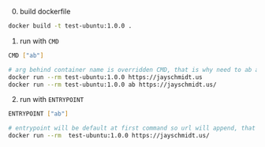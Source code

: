 0. build dockerfile

```sh
docker build -t test-ubuntu:1.0.0 .
```

1. run with `CMD`

```sh
CMD ["ab"]

# arg behind container name is overridden CMD, that is why need to ab again then url.
docker run --rm test-ubuntu:1.0.0 https://jayschmidt.us
docker run --rm test-ubuntu:1.0.0 ab https://jayschmidt.us/
```

2. run with `ENTRYPOINT`

```sh
ENTRYPOINT ["ab"]

# entrypoint will be default at first command so url will append, that is why no need to repeat ab again.
docker run --rm  test-ubuntu:1.0.0 https://jayschmidt.us/
```
